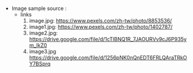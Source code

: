 * Image sample source : 
  * links
    1. image.jpg:  https://www.pexels.com/zh-tw/photo/8853536/
    2. image1.jpg: https://www.pexels.com/zh-tw/photo/1402787/
    3. image2.jpg: https://drive.google.com/file/d/1cTIBNQ1R_7JAOURVv9cJ6P935ym_IkZ0
    4. image3.jpg  https://drive.google.com/file/d/1256pNK0nQnEDT6FRLQAraTRkOY7BSprq